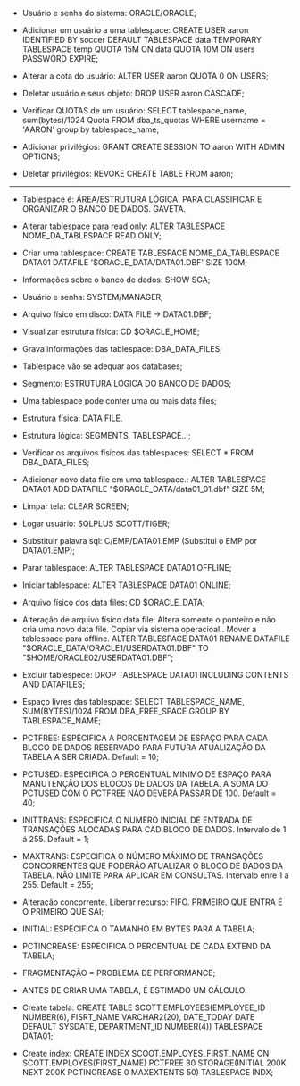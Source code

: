 * Usuário e senha do sistema: ORACLE/ORACLE;

* Adicionar um usuário a uma tablespace: CREATE USER aaron IDENTIFIED BY soccer DEFAULT TABLESPACE data TEMPORARY TABLESPACE temp QUOTA 15M ON data QUOTA 10M ON users PASSWORD EXPIRE;

* Alterar a cota do usuário: ALTER USER aaron QUOTA 0 ON USERS;

* Deletar usuário e seus objeto: DROP USER aaron CASCADE;

*  Verificar QUOTAS de um usuário: SELECT tablespace_name, sum(bytes)/1024 Quota FROM dba_ts_quotas WHERE username = 'AARON' group by tablespace_name;

* Adicionar privilégios: GRANT CREATE SESSION TO aaron WITH ADMIN OPTIONS;

* Deletar privilégios: REVOKE CREATE TABLE FROM aaron;

---------------------

* Tablespace é: ÁREA/ESTRUTURA LÓGICA. PARA CLASSIFICAR E ORGANIZAR O BANCO DE DADOS. GAVETA.

* Alterar tablespace para read only: ALTER TABLESPACE NOME_DA_TABLESPACE READ ONLY;

* Criar uma tablespace: CREATE TABLESPACE NOME_DA_TABLESPACE DATA01 DATAFILE '$ORACLE_DATA/DATA01.DBF' SIZE 100M;

* Informações sobre o banco de dados: SHOW SGA;

* Usuário e senha: SYSTEM/MANAGER;

* Arquivo físico em disco: DATA FILE -> DATA01.DBF;

* Visualizar estrutura física: CD $ORACLE_HOME;

* Grava informações das tablespace: DBA_DATA_FILES;

* Tablespace vão se adequar aos databases;

* Segmento: ESTRUTURA LÓGICA DO BANCO DE DADOS;

* Uma tablespace pode conter uma ou mais data files;

* Estrutura física: DATA FILE.

* Estrutura lógica: SEGMENTS, TABLESPACE...;
 
* Verificar os arquivos físicos das tablespaces: SELECT * FROM DBA_DATA_FILES;

* Adicionar novo data file em uma tablespace.: ALTER TABLESPACE DATA01 ADD DATAFILE "$ORACLE_DATA/data01_01.dbf" SIZE 5M;

* Limpar tela: CLEAR SCREEN;

* Logar usuário: SQLPLUS SCOTT/TIGER;

* Substituir palavra sql: C/EMP/DATA01.EMP (Substitui o EMP por DATA01.EMP);

* Parar tablespace: ALTER TABLESPACE DATA01 OFFLINE;

* Iniciar tablespace: ALTER TABLESPACE DATA01 ONLINE;

* Arquivo físico dos data files: CD $ORACLE_DATA;

* Alteração de arquivo físico data file: Altera somente o ponteiro e não cria uma novo data file. Copiar via sistema operacioal.. Mover a tablespace para offline. ALTER TABLESPACE DATA01 RENAME DATAFILE "$ORACLE_DATA/ORACLE1/USERDATA01.DBF" TO "$HOME/ORACLE02/USERDATA01.DBF";

* Excluir tablespece: DROP TABLESPACE DATA01 INCLUDING CONTENTS AND DATAFILES;

* Espaço livres das tablespace: SELECT TABLESPACE_NAME, SUM(BYTES)/1024 FROM DBA_FREE_SPACE GROUP BY TABLESPACE_NAME;

* PCTFREE: ESPECIFICA A PORCENTAGEM DE ESPAÇO PARA CADA BLOCO DE DADOS RESERVADO PARA FUTURA ATUALIZAÇÃO DA TABELA A SER CRIADA. Default = 10;

* PCTUSED: ESPECIFICA O PERCENTUAL MINIMO DE ESPAÇO PARA MANUTENÇÃO DOS BLOCOS DE DADOS DA TABELA. A SOMA DO PCTUSED COM O PCTFREE NÃO DEVERÁ PASSAR DE 100. Default = 40;

* INITTRANS: ESPECIFICA O NUMERO INICIAL DE ENTRADA DE TRANSAÇÕES ALOCADAS PARA CAD BLOCO DE DADOS. Intervalo de 1 á 255. Default = 1;

* MAXTRANS: ESPECIFICA O NÚMERO MÁXIMO DE TRANSAÇÕES CONCORRENTES QUE PODERÃO ATUALIZAR O BLOCO DE DADOS DA TABELA. NÃO LIMITE PARA APLICAR EM CONSULTAS. Intervalo enre 1 a 255. Default = 255;

* Alteração concorrente. Liberar recurso: FIFO. PRIMEIRO QUE ENTRA É O PRIMEIRO QUE SAI;

* INITIAL: ESPECIFICA O TAMANHO EM BYTES PARA A TABELA;

* PCTINCREASE: ESPECIFICA O PERCENTUAL DE CADA EXTEND DA TABELA;

* FRAGMENTAÇÃO = PROBLEMA DE PERFORMANCE;

* ANTES DE CRIAR UMA TABELA, É ESTIMADO UM CÁLCULO.

* Create tabela: CREATE TABLE SCOTT.EMPLOYEES(EMPLOYEE_ID NUMBER(6), FISRT_NAME VARCHAR2(20), DATE_TODAY DATE DEFAULT SYSDATE, DEPARTMENT_ID NUMBER(4)) TABLESPACE DATA01;

* Create index: CREATE INDEX SCOOT.EMPLOYES_FIRST_NAME ON SCOTT.EMPLOYES(FIRST_NAME) PCTFREE 30 STORAGE(INITIAL 200K NEXT 200K PCTINCREASE 0 MAXEXTENTS 50) TABLESPACE INDX;

